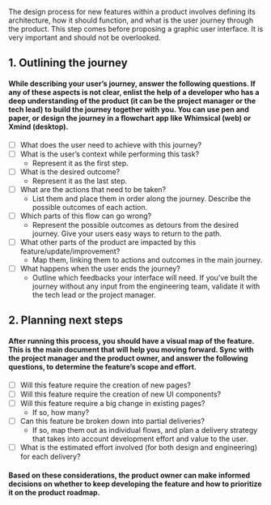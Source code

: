 The design process for new features within a product involves defining its architecture, how it should function, and what is the user journey through the product. This step comes before proposing a graphic user interface. It is very important and should not be overlooked. 


## 1. Outlining the journey
#### While describing your user’s journey, answer the following questions. If any of these aspects is not clear, enlist the help of a developer who has a deep understanding of the product (it can be the project manager or the tech lead) to build the journey together with you. You can use pen and paper, or design the journey in a flowchart app like Whimsical (web) or Xmind (desktop).

* [ ] What does the user need to achieve with this journey? 
* [ ] What is the user’s context while performing this task? 
    * Represent it as the first step.
* [ ] What is the desired outcome? 
    * Represent it as the last step.
* [ ] What are the actions that need to be taken? 
    * List them and place them in order along the journey. Describe the possible outcomes of each action. 
* [ ] Which parts of this flow can go wrong? 
    * Represent the possible outcomes as detours from the desired journey. Give your users easy ways to return to the path.
* [ ] What other parts of the product are impacted by this feature/update/improvement? 
    * Map them, linking them to actions and outcomes in the main journey.
* [ ] What happens when the user ends the journey?
    * Outline which feedbacks your interface will need. If you’ve built the journey without any input from the engineering team, validate it with the tech lead or the project manager.

## 2. Planning next steps
#### After running this process, you should have a visual map of the feature. This is the main document that will help you moving forward. Sync with the project manager and the product owner, and answer the following questions, to determine the feature’s scope and effort.

* [ ] Will this feature require the creation of new pages?
* [ ] Will this feature require the creation of new UI components?
* [ ] Will this feature require a big change in existing pages?
    * If so, how many?
* [ ] Can this feature be broken down into partial deliveries? 
    * If so, map them out as individual flows, and plan a delivery strategy that takes into account development effort and value to the user.
* [ ] What is the estimated effort involved (for both design and engineering) for each delivery?

#### Based on these considerations, the product owner can make informed decisions on whether to keep developing the feature and how to prioritize it on the product roadmap.
